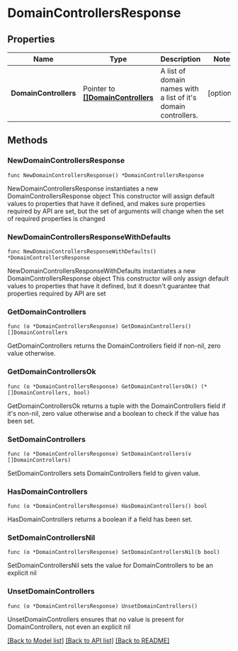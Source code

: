 # DomainControllersResponse

## Properties

Name | Type | Description | Notes
------------ | ------------- | ------------- | -------------
**DomainControllers** | Pointer to [**[]DomainControllers**](DomainControllers.md) | A list of domain names with a list of it&#39;s domain controllers. | [optional] 

## Methods

### NewDomainControllersResponse

`func NewDomainControllersResponse() *DomainControllersResponse`

NewDomainControllersResponse instantiates a new DomainControllersResponse object
This constructor will assign default values to properties that have it defined,
and makes sure properties required by API are set, but the set of arguments
will change when the set of required properties is changed

### NewDomainControllersResponseWithDefaults

`func NewDomainControllersResponseWithDefaults() *DomainControllersResponse`

NewDomainControllersResponseWithDefaults instantiates a new DomainControllersResponse object
This constructor will only assign default values to properties that have it defined,
but it doesn't guarantee that properties required by API are set

### GetDomainControllers

`func (o *DomainControllersResponse) GetDomainControllers() []DomainControllers`

GetDomainControllers returns the DomainControllers field if non-nil, zero value otherwise.

### GetDomainControllersOk

`func (o *DomainControllersResponse) GetDomainControllersOk() (*[]DomainControllers, bool)`

GetDomainControllersOk returns a tuple with the DomainControllers field if it's non-nil, zero value otherwise
and a boolean to check if the value has been set.

### SetDomainControllers

`func (o *DomainControllersResponse) SetDomainControllers(v []DomainControllers)`

SetDomainControllers sets DomainControllers field to given value.

### HasDomainControllers

`func (o *DomainControllersResponse) HasDomainControllers() bool`

HasDomainControllers returns a boolean if a field has been set.

### SetDomainControllersNil

`func (o *DomainControllersResponse) SetDomainControllersNil(b bool)`

 SetDomainControllersNil sets the value for DomainControllers to be an explicit nil

### UnsetDomainControllers
`func (o *DomainControllersResponse) UnsetDomainControllers()`

UnsetDomainControllers ensures that no value is present for DomainControllers, not even an explicit nil

[[Back to Model list]](../README.md#documentation-for-models) [[Back to API list]](../README.md#documentation-for-api-endpoints) [[Back to README]](../README.md)


